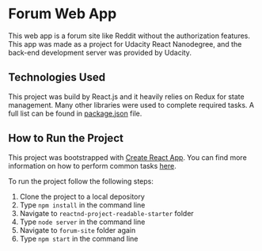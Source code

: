 # Forum Web App

This web app is a forum site like Reddit without the authorization features. This app was made as a project for Udacity React Nanodegree, and the back-end development server was provided by Udacity.

## Technologies Used

This project was build by React.js and it heavily relies on Redux for state management. Many other libraries were used to complete required tasks. A full list can be found in [package.json](package.json) file.

## How to Run the Project

This project was bootstrapped with [Create React App](https://github.com/facebookincubator/create-react-app). You can find more information on how to perform common tasks [here](https://github.com/facebookincubator/create-react-app/blob/master/packages/react-scripts/template/README.md).

To run the project follow the following steps:

1. Clone the project to a local depository
2. Type `npm install` in the command line
3. Navigate to `reactnd-project-readable-starter` folder
4. Type `node server` in the command line
5. Navigate to `forum-site` folder again
6. Type `npm start` in the command line
